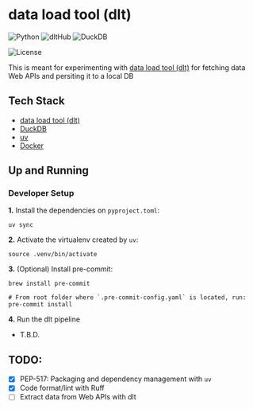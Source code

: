 # data load tool (dlt)

![Python](https://img.shields.io/badge/Python-3.12_|_3.11_|_3.10-4B8BBE.svg?style=flat&logo=python&logoColor=FFD43B&labelColor=306998)
![dltHub](https://img.shields.io/badge/dltHub-59C1D5?style=flat&logo=pandas&logoColor=C6D300&labelColor=59C1D5)
![DuckDB](https://img.shields.io/badge/DuckDB-black?style=flat&logo=duckdb&logoColor=FEF000&labelColor=black)

![License](https://img.shields.io/badge/license-CC--BY--SA--4.0-31393F?style=flat&logo=creativecommons&logoColor=black&labelColor=white)

This is meant for experimenting with [data load tool (dlt)](https://dlthub.com/) for fetching data Web APIs and persiting it to a local DB

## Tech Stack
- [data load tool (dlt)](https://dlthub.com/)
- [DuckDB](https://duckdb.org/)
- [uv](https://docs.astral.sh/uv/concepts/projects/dependencies/)
- [Docker](https://docs.docker.com/get-docker/)

## Up and Running

### Developer Setup

**1.** Install the dependencies on `pyproject.toml`:
```shell
uv sync
```

**2.** Activate the virtualenv created by `uv`:
```shell
source .venv/bin/activate
```

**3.** (Optional) Install pre-commit:
```shell
brew install pre-commit

# From root folder where `.pre-commit-config.yaml` is located, run:
pre-commit install
```

**4.** Run the dlt pipeline
- T.B.D.

## TODO:
- [x] PEP-517: Packaging and dependency management with `uv`
- [x] Code format/lint with Ruff
- [ ] Extract data from Web APIs with dlt

